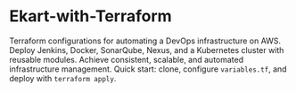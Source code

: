 # Ekart-with-Terraform
Terraform configurations for automating a DevOps infrastructure on AWS. Deploy Jenkins, Docker, SonarQube, Nexus, and a Kubernetes cluster with reusable modules. Achieve consistent, scalable, and automated infrastructure management. Quick start: clone, configure `variables.tf`, and deploy with `terraform apply`.
